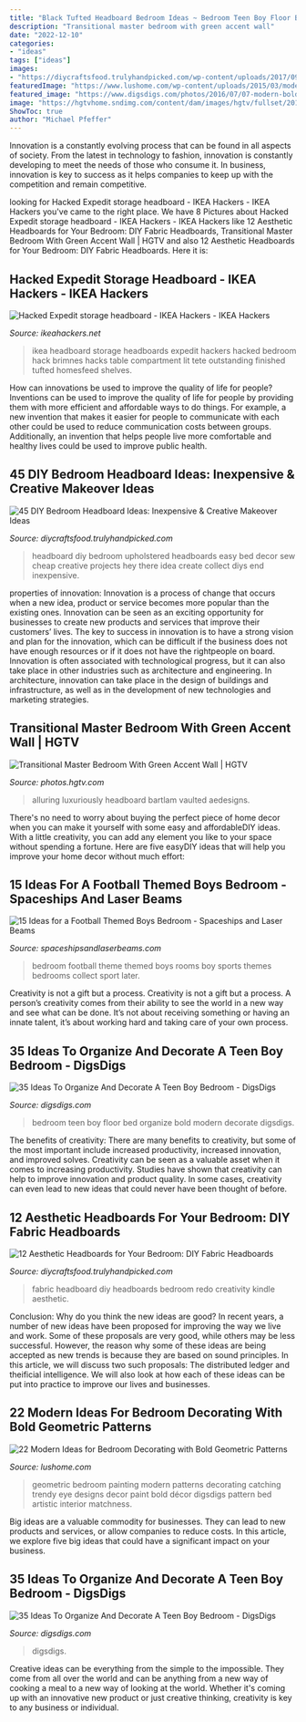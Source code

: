 ```yaml
---
title: "Black Tufted Headboard Bedroom Ideas ~ Bedroom Teen Boy Floor Bed Organize Bold Modern Decorate Digsdigs"
description: "Transitional master bedroom with green accent wall"
date: "2022-12-10"
categories:
- "ideas"
tags: ["ideas"]
images:
- "https://diycraftsfood.trulyhandpicked.com/wp-content/uploads/2017/09/DIY-redo-masterbedroom-fabric-headboard.jpg"
featuredImage: "https://www.lushome.com/wp-content/uploads/2015/03/modern-bedroom-decorating-geometric-patterns-15.jpg"
featured_image: "https://www.digsdigs.com/photos/2016/07/07-modern-bold-bedroom-with-a-bed-on-the-floor.jpg"
image: "https://hgtvhome.sndimg.com/content/dam/images/hgtv/fullset/2019/8/9/0/IO_Amy-Elbaum_Greenbush-Ave_18.jpg.rend.hgtvcom.966.1449.suffix/1565377260990.jpeg"
ShowToc: true
author: "Michael Pfeffer"
---
```



Innovation is a constantly evolving process that can be found in all aspects of society. From the latest in technology to fashion, innovation is constantly developing to meet the needs of those who consume it. In business, innovation is key to success as it helps companies to keep up with the competition and remain competitive.

	

		
looking for Hacked Expedit storage headboard - IKEA Hackers - IKEA Hackers you've came to the right place. We have 8 Pictures about Hacked Expedit storage headboard - IKEA Hackers - IKEA Hackers like 12 Aesthetic Headboards for Your Bedroom: DIY Fabric Headboards, Transitional Master Bedroom With Green Accent Wall | HGTV and also 12 Aesthetic Headboards for Your Bedroom: DIY Fabric Headboards. Here it is:
		
    
## Hacked Expedit Storage Headboard - IKEA Hackers - IKEA Hackers

<img loading=lazy src="http://www.ikeahackers.net/wp-content/uploads/2013/11/finished-headboard-for-ikea-hackers.jpg" onerror="this.onerror=null;this.src='https://tse4.mm.bing.net/th?id=OIP.-M1p2EtjutsP-GGJ2SU-tQHaFj&amp;pid=15.1';" alt="Hacked Expedit storage headboard - IKEA Hackers - IKEA Hackers">

_Source: ikeahackers.net_

>ikea headboard storage headboards expedit hackers hacked bedroom hack brimnes hacks table compartment lit tete outstanding finished tufted homesfeed shelves. 

	

How can innovations be used to improve the quality of life for people?
Inventions can be used to improve the quality of life for people by providing them with more efficient and affordable ways to do things. For example, a new invention that makes it easier for people to communicate with each other could be used to reduce communication costs between groups. Additionally, an invention that helps people live more comfortable and healthy lives could be used to improve public health.

    
## 45 DIY Bedroom Headboard Ideas: Inexpensive &amp; Creative Makeover Ideas

<img loading=lazy src="https://diycraftsfood.trulyhandpicked.com/wp-content/uploads/2016/05/No-sew-Upholstered-Hadboard.jpg" onerror="this.onerror=null;this.src='https://tse3.mm.bing.net/th?id=OIP.x1UbIYzjvN2kNpr91S1lHAHaLH&amp;pid=15.1';" alt="45 DIY Bedroom Headboard Ideas: Inexpensive &amp; Creative Makeover Ideas">

_Source: diycraftsfood.trulyhandpicked.com_

>headboard diy bedroom upholstered headboards easy bed decor sew cheap creative projects hey there idea create collect diys end inexpensive. 

	

properties of innovation:
Innovation is a process of change that occurs when a new idea, product or service becomes more popular than the existing ones. Innovation can be seen as an exciting opportunity for businesses to create new products and services that improve their customers’ lives. The key to success in innovation is to have a strong vision and plan for the innovation, which can be difficult if the business does not have enough resources or if it does not have the rightpeople on board.
Innovation is often associated with technological progress, but it can also take place in other industries such as architecture and engineering. In architecture, innovation can take place in the design of buildings and infrastructure, as well as in the development of new technologies and marketing strategies.

    
## Transitional Master Bedroom With Green Accent Wall | HGTV

<img loading=lazy src="https://hgtvhome.sndimg.com/content/dam/images/hgtv/fullset/2019/8/9/0/IO_Amy-Elbaum_Greenbush-Ave_18.jpg.rend.hgtvcom.966.1449.suffix/1565377260990.jpeg" onerror="this.onerror=null;this.src='https://tse1.mm.bing.net/th?id=OIP.5Y7LF3I9SiQz65MVeOQ7TQHaLH&amp;pid=15.1';" alt="Transitional Master Bedroom With Green Accent Wall | HGTV">

_Source: photos.hgtv.com_

>alluring luxuriously headboard bartlam vaulted aedesigns. 

	

There's no need to worry about buying the perfect piece of home decor when you can make it yourself with some easy and affordableDIY ideas. With a little creativity, you can add any element you like to your space without spending a fortune. Here are five easyDIY ideas that will help you improve your home decor without much effort: 

    
## 15 Ideas For A Football Themed Boys Bedroom - Spaceships And Laser Beams

<img loading=lazy src="https://spaceshipsandlaserbeams.com/wp-content/uploads/2015/09/awesome-football-themed-boys-bedroom-ideas.jpg" onerror="this.onerror=null;this.src='https://tse4.mm.bing.net/th?id=OIP.EeuqsU9sGHF07OtT15XjBQHaLH&amp;pid=15.1';" alt="15 Ideas for a Football Themed Boys Bedroom - Spaceships and Laser Beams">

_Source: spaceshipsandlaserbeams.com_

>bedroom football theme themed boys rooms boy sports themes bedrooms collect sport later. 

	

Creativity is not a gift but a process.
Creativity is not a gift but a process. A person’s creativity comes from their ability to see the world in a new way and see what can be done. It’s not about receiving something or having an innate talent, it’s about working hard and taking care of your own process.

    
## 35 Ideas To Organize And Decorate A Teen Boy Bedroom - DigsDigs

<img loading=lazy src="https://www.digsdigs.com/photos/2016/07/07-modern-bold-bedroom-with-a-bed-on-the-floor.jpg" onerror="this.onerror=null;this.src='https://tse1.mm.bing.net/th?id=OIP.mHMZZgfE5Nb9f8Zy_dIlZwAAAA&amp;pid=15.1';" alt="35 Ideas To Organize And Decorate A Teen Boy Bedroom - DigsDigs">

_Source: digsdigs.com_

>bedroom teen boy floor bed organize bold modern decorate digsdigs. 

	

The benefits of creativity: There are many benefits to creativity, but some of the most important include increased productivity, increased innovation, and improved solves.
Creativity can be seen as a valuable asset when it comes to increasing productivity. Studies have shown that creativity can help to improve innovation and product quality. In some cases, creativity can even lead to new ideas that could never have been thought of before.

    
## 12 Aesthetic Headboards For Your Bedroom: DIY Fabric Headboards

<img loading=lazy src="https://diycraftsfood.trulyhandpicked.com/wp-content/uploads/2017/09/DIY-redo-masterbedroom-fabric-headboard.jpg" onerror="this.onerror=null;this.src='https://tse1.mm.bing.net/th?id=OIP.MWFiBZlK8Ep44zg9HZRCkAHaU_&amp;pid=15.1';" alt="12 Aesthetic Headboards for Your Bedroom: DIY Fabric Headboards">

_Source: diycraftsfood.trulyhandpicked.com_

>fabric headboard diy headboards bedroom redo creativity kindle aesthetic. 

	

Conclusion: Why do you think the new ideas are good?
In recent years, a number of new ideas have been proposed for improving the way we live and work. Some of these proposals are very good, while others may be less successful. However, the reason why some of these ideas are being accepted as new trends is because they are based on sound principles. In this article, we will discuss two such proposals: The distributed ledger and theificial intelligence. We will also look at how each of these ideas can be put into practice to improve our lives and businesses.

    
## 22 Modern Ideas For Bedroom Decorating With Bold Geometric Patterns

<img loading=lazy src="https://www.lushome.com/wp-content/uploads/2015/03/modern-bedroom-decorating-geometric-patterns-15.jpg" onerror="this.onerror=null;this.src='https://tse1.mm.bing.net/th?id=OIP.kHFGGur-htv8fHFv5BB_vgHaHJ&amp;pid=15.1';" alt="22 Modern Ideas for Bedroom Decorating with Bold Geometric Patterns">

_Source: lushome.com_

>geometric bedroom painting modern patterns decorating catching trendy eye designs decor paint bold décor digsdigs pattern bed artistic interior matchness. 

	

Big ideas are a valuable commodity for businesses. They can lead to new products and services, or allow companies to reduce costs. In this article, we explore five big ideas that could have a significant impact on your business.

    
## 35 Ideas To Organize And Decorate A Teen Boy Bedroom - DigsDigs

<img loading=lazy src="https://www.digsdigs.com/photos/2016/07/05-basketball-fan-bedroom-with-modern-sport-inspired-decor.jpg" onerror="this.onerror=null;this.src='https://tse4.mm.bing.net/th?id=OIP.fTGMfDrWPgQso0NBbFYCxwHaGA&amp;pid=15.1';" alt="35 Ideas To Organize And Decorate A Teen Boy Bedroom - DigsDigs">

_Source: digsdigs.com_

>digsdigs. 

	

Creative ideas can be everything from the simple to the impossible. They come from all over the world and can be anything from a new way of cooking a meal to a new way of looking at the world. Whether it's coming up with an innovative new product or just creative thinking, creativity is key to any business or individual.

